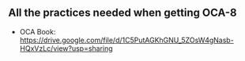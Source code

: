 ## All the practices needed when getting OCA-8
- OCA Book: https://drive.google.com/file/d/1C5PutAGKhGNU_5ZOsW4gNasb-HQxVzLc/view?usp=sharing
